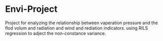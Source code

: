 # Envi-Project
Project for enalyzing the relationship between vaperation pressure and the flod volum and radiation and wind and rediation indicators. 
using RILS regression to adject the non-constance variance. 

